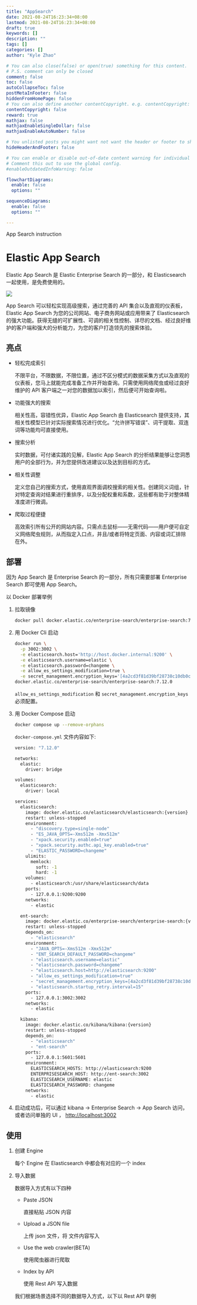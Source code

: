 ```yaml
---
title: "AppSearch"
date: 2021-08-24T16:23:34+08:00
lastmod: 2021-08-24T16:23:34+08:00
draft: true
keywords: []
description: ""
tags: []
categories: []
author: "Kyle Zhao"

# You can also close(false) or open(true) something for this content.
# P.S. comment can only be closed
comment: false
toc: false
autoCollapseToc: false
postMetaInFooter: false
hiddenFromHomePage: false
# You can also define another contentCopyright. e.g. contentCopyright: "This is another copyright."
contentCopyright: false
reward: true
mathjax: false
mathjaxEnableSingleDollar: false
mathjaxEnableAutoNumber: false

# You unlisted posts you might want not want the header or footer to show
hideHeaderAndFooter: false

# You can enable or disable out-of-date content warning for individual post.
# Comment this out to use the global config.
#enableOutdatedInfoWarning: false

flowchartDiagrams:
  enable: false
  options: ""

sequenceDiagrams: 
  enable: false
  options: ""

---
```


App Search instruction

<!--more-->

# Elastic App Search

Elastic App Search 是  Elastic Enterprise Search 的一部分，和 Elasticsearch 一起使用，是免费使用的。

![](https://play.vidyard.com/zKjiM8zVMi13fnecZHAFhy.jpg)

App Search 可以轻松实现高级搜索，通过完善的 API 集合以及直观的仪表板，Elastic App Search 为您的公司网站、电子商务网站或应用带来了 Elasticsearch 的强大功能。获得无缝的可扩展性、可调的相关性控制、详尽的文档、经过良好维护的客户端和强大的分析能力，为您的客户打造领先的搜索体验。

## 亮点

- 轻松完成索引

  不限平台，不限数据，不限位置，通过不区分模式的数据采集方式以及直观的仪表板，您马上就能完成准备工作并开始查询。只需使用网络爬虫或经过良好维护的 API 客户端之一对您的数据加以索引，然后便可开始查询啦。

- 功能强大的搜索

  相关性高，容错性优异，Elastic App Search 由 Elasticsearch 提供支持，其相关性模型已针对实际搜索情况进行优化。“允许拼写错误”、词干提取、双连词等功能均可直接使用。

- 搜索分析

  实时数据，可付诸实践的见解，Elastic App Search 的分析结果能够让您洞悉用户的全部行为，并为您提供改进建议以及达到目标的方式。

- 相关性调整

  定义您自己的搜索方式，使用直观界面调校搜索的相关性。创建同义词组，针对特定查询对结果进行重排序，以及分配权重和系数，这些都有助于对整体精准度进行微调。

- 爬取过程便捷

  高效索引所有公开的网站内容。只需点击鼠标——无需代码——用户便可自定义网络爬虫规则，从而指定入口点，并且/或者将特定页面、内容或词汇排除在外。

## 部署

因为 App Search 是 Enterprise Search 的一部分，所有只需要部署 Enterprise Search 即可使用 App Search。

以 Docker 部署举例

1. 拉取镜像

   ```sh
   docker pull docker.elastic.co/enterprise-search/enterprise-search:7.12.0
   ```

2. 用 Docker Cli 启动

   ```sh
   docker run \
     -p 3002:3002 \
     -e elasticsearch.host='http://host.docker.internal:9200' \
     -e elasticsearch.username=elastic \
     -e elasticsearch.password=changeme \
     -e allow_es_settings_modification=true \
     -e secret_management.encryption_keys='[4a2cd3f81d39bf28738c10db0ca782095ffac07279561809eecc722e0c20eb09]' \
   docker.elastic.co/enterprise-search/enterprise-search:7.12.0
   ```

   `allow_es_settings_modification` 和 `secret_management.encryption_keys` 必须配置。

3. 用 Docker Compose 启动

   ```sh
   docker compose up --remove-orphans
   ```

   `docker-compose.yml` 文件内容如下:

   ```sh
   version: "7.12.0"
   
   networks:
     elastic:
       driver: bridge
   
   volumes:
     elasticsearch:
       driver: local
   
   services:
     elasticsearch:
       image: docker.elastic.co/elasticsearch/elasticsearch:{version}
       restart: unless-stopped
       environment:
         - "discovery.type=single-node"
         - "ES_JAVA_OPTS=-Xms512m -Xmx512m"
         - "xpack.security.enabled=true"
         - "xpack.security.authc.api_key.enabled=true"
         - "ELASTIC_PASSWORD=changeme"
       ulimits:
         memlock:
           soft: -1
           hard: -1
       volumes:
         - elasticsearch:/usr/share/elasticsearch/data
       ports:
         - 127.0.0.1:9200:9200
       networks:
         - elastic
   
     ent-search:
       image: docker.elastic.co/enterprise-search/enterprise-search:{version}
       restart: unless-stopped
       depends_on:
         - "elasticsearch"
       environment:
         - "JAVA_OPTS=-Xms512m -Xmx512m"
         - "ENT_SEARCH_DEFAULT_PASSWORD=changeme"
         - "elasticsearch.username=elastic"
         - "elasticsearch.password=changeme"
         - "elasticsearch.host=http://elasticsearch:9200"
         - "allow_es_settings_modification=true"
         - "secret_management.encryption_keys=[4a2cd3f81d39bf28738c10db0ca782095ffac07279561809eecc722e0c20eb09]"
         - "elasticsearch.startup_retry.interval=15"
       ports:
         - 127.0.0.1:3002:3002
       networks:
         - elastic
   
     kibana:
       image: docker.elastic.co/kibana/kibana:{version}
       restart: unless-stopped
       depends_on:
         - "elasticsearch"
         - "ent-search"
       ports:
         - 127.0.0.1:5601:5601
       environment:
         ELASTICSEARCH_HOSTS: http://elasticsearch:9200
         ENTERPRISESEARCH_HOST: http://ent-search:3002
         ELASTICSEARCH_USERNAME: elastic
         ELASTICSEARCH_PASSWORD: changeme
       networks:
         - elastic
   ```

4. 启动成功后，可以通过 kibana -> Enterprise Search -> App Search 访问，或者访问单独的 UI ， [http://localhost:3002](http://localhost:3002/)

   

## 使用

1. 创建 Engine

   每个 Engine 在 Elasticsearch 中都会有对应的一个 index

   

2. 导入数据

   数据导入方式有以下四种

   - Paste JSON

     直接粘贴 JSON 内容

   - Upload a JSON file

     上传 json 文件，将 文件内容写入

   - Use the web crawler(BETA)

     使用爬虫器进行爬取

   - Index by API

     使用 Rest API 写入数据

   我们根据场景选择不同的数据导入方式，以下以 Rest API 举例

   




